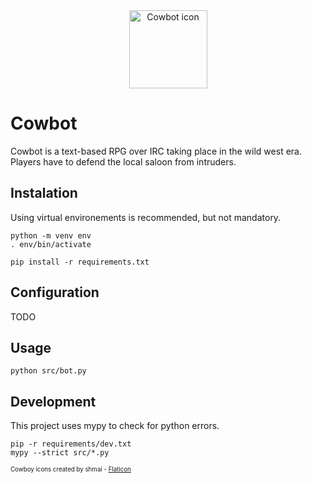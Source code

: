 <div align="center">
  <img alt="Cowbot icon" src="https://github.com/bemug/cowbot/assets/5015627/6c55b1d9-b2eb-464f-861a-4ef1461e8e02" width="125" align="center" />
</div>

# Cowbot
Cowbot is a text-based RPG over IRC taking place in the wild west era. Players have to defend the local saloon from intruders.

## Instalation
Using virtual environements is recommended, but not mandatory.
```
python -m venv env
. env/bin/activate
```
```
pip install -r requirements.txt
```

## Configuration
TODO

## Usage
```
python src/bot.py
```

## Development
This project uses mypy to check for python errors.
```
pip -r requirements/dev.txt
mypy --strict src/*.py
```

<sub><sup>Cowboy icons created by shmai - <a href="https://www.flaticon.com/free-icons/cowboy" title="cowboy icons">Flaticon</a></sub></sup>
